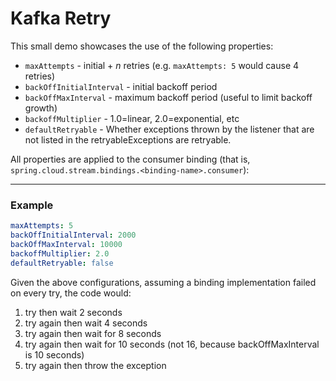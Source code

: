
# Kafka Retry

This small demo showcases the use of the following properties:

- `maxAttempts` - initial + <i>n</i> retries (e.g. `maxAttempts: 5` would cause 4 retries)
- `backOffInitialInterval` - initial backoff period
- `backOffMaxInterval` - maximum backoff period (useful to limit backoff growth)
- `backoffMultiplier` - 1.0=linear, 2.0=exponential, etc
- `defaultRetryable` - Whether exceptions thrown by the listener that are not listed in the retryableExceptions are retryable.

All properties are applied to the consumer binding (that is, `spring.cloud.stream.bindings.<binding-name>.consumer`):

----

### Example 
```yaml
maxAttempts: 5 
backOffInitialInterval: 2000
backOffMaxInterval: 10000
backoffMultiplier: 2.0
defaultRetryable: false
```

Given the above configurations, assuming a binding implementation failed on every try, the code would:
1. try then wait 2 seconds
2. try again then wait 4 seconds
3. try again then wait for 8 seconds
4. try again then wait for 10 seconds (not 16, because backOffMaxInterval is 10 seconds)
5. try again then throw the exception

